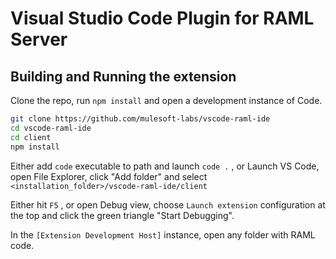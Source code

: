 # Visual Studio Code Plugin for RAML Server


## Building and Running the extension

Clone the repo, run `npm install` and open a development instance of Code.

```bash
git clone https://github.com/mulesoft-labs/vscode-raml-ide
cd vscode-raml-ide
cd client
npm install
```

 
Either add `code` executable to path and launch `code .` , or Launch VS Code, open File Explorer, click "Add folder" and select `<installation_folder>/vscode-raml-ide/client`

Either hit `F5` , or open Debug view, choose `Launch extension` configuration at the top and click the green triangle "Start Debugging".

In the `[Extension Development Host]` instance, open any folder with RAML code.
